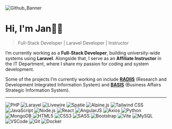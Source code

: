 ![Github_Banner](https://github.com/user-attachments/assets/8d6692ab-68e7-4513-8932-0e51c27b0596)

# Hi, I'm Jan👋🏻
> Full-Stack Developer | Laravel Developer | Instructor

I’m currently working as a **Full-Stack Developer**, building university-wide systems using **Laravel**. Alongside that, I serve as an **Affiliate Instructor** in the IT Department, where I share my passion for coding and system development.

Some of the projects I’m currently working on include [**RADIIS**](https://radiis.clsu.edu.ph/) (Research and Development Integrated Information System) and [**BASIS**](https://basis.clsu.edu.ph/) (Business Affairs Strategic Information System).

---

![PHP](https://img.shields.io/badge/-PHP-8892BF?logo=php&logoColor=white&style=flat)
![Laravel](https://img.shields.io/badge/-Laravel-F55247?logo=laravel&logoColor=white&style=flat)
![Livewire](https://img.shields.io/badge/-Livewire-4E5D94?logo=laravel&style=flat)
![Spatie](https://img.shields.io/badge/-Spatie-4E5D94?logo=laravel&logoColor=white&style=flat)
![Alpine.js](https://img.shields.io/badge/-Alpine.js-8BC0D0?logo=alpine.js&style=flat)
![Tailwind CSS](https://img.shields.io/badge/-TailwindCSS-06B6D4?logo=tailwindcss&logoColor=white&style=flat)
![JavaScript](https://img.shields.io/badge/-JavaScript-F7DF1E?logo=javascript&logoColor=black&style=flat)
![Node.js](https://img.shields.io/badge/-Node.js-339933?logo=nodedotjs&logoColor=white&style=flat)
![React](https://img.shields.io/badge/-React-61DAFB?logo=react&logoColor=black&style=flat)
![AngularJS](https://img.shields.io/badge/-AngularJS-DD0031?logo=angularjs&logoColor=white&style=flat)
![Axios](https://img.shields.io/badge/-Axios-5A29E4?logo=axios&logoColor=white&style=flat)
![Python](https://img.shields.io/badge/-Python-3776AB?logo=python&logoColor=white&style=flat)
![MongoDB](https://img.shields.io/badge/-MongoDB-47A248?logo=mongodb&logoColor=white&style=flat)
![HTML5](https://img.shields.io/badge/-HTML5-E34F26?logo=html5&logoColor=white&style=flat)
![CSS3](https://img.shields.io/badge/-CSS3-1572B6?logo=css3&logoColor=white&style=flat)
![SASS](https://img.shields.io/badge/-SASS-CC6699?logo=sass&logoColor=white&style=flat)
![Bootstrap](https://img.shields.io/badge/-Bootstrap-7952B3?logo=bootstrap&logoColor=white&style=flat)
![Vite](https://img.shields.io/badge/-Vite-646CFF?logo=vite&logoColor=white&style=flat)
![MySQL](https://img.shields.io/badge/-MySQL-4479A1?logo=mysql&logoColor=white&style=flat)
![VSCode](https://img.shields.io/badge/-VS%20Code-007ACC?logo=visual-studio-code&logoColor=white&style=flat)
![Git](https://img.shields.io/badge/-Git-F05032?logo=git&logoColor=white&style=flat)
![Docker](https://img.shields.io/badge/-Docker-2496ED?logo=docker&logoColor=white&style=flat)

